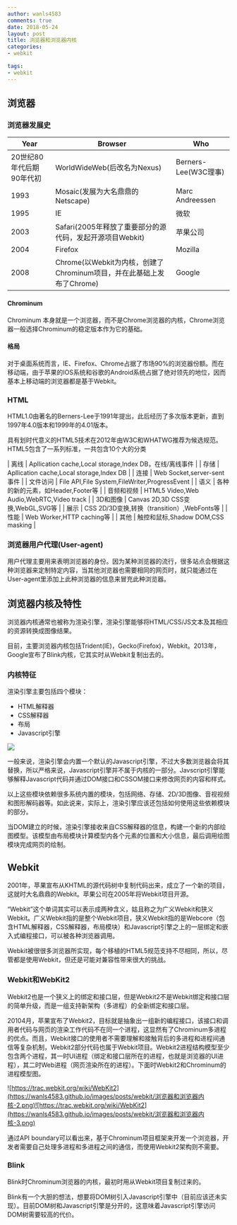 ```yaml
---
author: wanls4583
comments: true
date: 2018-05-24
layout: post
title: 浏览器和浏览器内核
categories:
- webkit

tags:
- webkit
---
```


## 浏览器

### 浏览器发展史

| Year | Browser | Who |
| - | - | - |
| 20世纪80年代后期90年代初 | WorldWideWeb(后改名为Nexus) | Berners-Lee(W3C理事) |
| 1993 | Mosaic(发展为大名鼎鼎的Netscape) | Marc Andreessen |
| 1995 | IE | 微软 |
| 2003 | Safari(2005年释放了重要部分的源代码，发起开源项目Webkit) | 苹果公司 |
| 2004 | Firefox | Mozilla |
| 2008 | Chrome(以Webkit为内核，创建了Chrominum项目，并在此基础上发布了Chrome) | Google |

#### Chrominum

Chrominum 本身就是一个浏览器，而不是Chrome浏览器的内核，Chrome浏览器一般选择Chrominum的稳定版本作为它的基础。

#### 格局

对于桌面系统而言，IE、Firefox、Chrome占据了市场90%的浏览器份额。而在移动端，由于苹果的IOS系统和谷歌的Android系统占据了绝对领先的地位，因而基本上移动端的浏览器都是基于Webkit。

### HTML

HTML1.0由著名的Berners-Lee于1991年提出，此后经历了多次版本更新，直到1997年4.0版本和1999年的4.01版本。

具有划时代意义的HTML5技术在2012年由W3C和WHATWG推荐为候选规范。HTML5包含了一系列标准，一共包含10个大的分类

| 离线 | Apllication cache,Local storage,Index DB，在线/离线事件 |
| 存储 | Apllication cache,Local storage,Index DB |
| 连接 | Web Socket,server-sent事件 |
| 文件访问 | File API,File System,FileWriter,ProgressEvent |
| 语义 | 各种的新的元素，如Header,Footer等 |
| 音频和视频 | HTML5 Video,Web Audio,WebRTC,Video track |
| 3D和图像 | Canvas 2D,3D CSS变换,WebGL,SVG等 |
| 展示 | CSS 2D/3D变换,转换（transition）,WebFonts等 |
| 性能 | Web Worker,HTTP caching等 |
| 其他 | 触控和鼠标,Shadow DOM,CSS masking |

### 浏览器用户代理(User-agent)

用户代理主要用来表明浏览器的身份。因为某种浏览器的流行，很多站点会根据这种浏览器来定制特定内容，当其他浏览器也需要相同的网页时，就只能通过在User-agent里添加上此种浏览器的信息来冒充此种浏览器。

## 浏览器内核及特性

浏览器内核通常也被称为渲染引擎，渲染引擎能够将HTML/CSS/JS文本及其相应的资源转换成图像结果。

目前，主要浏览器内核包括Trident(IE)，Gecko(Firefox)，Webkit。2013年，Google宣布了Blink内核，它其实时从Webkit复制出去的。

### 内核特征

渲染引擎主要包括四个模块：

- HTML解释器
- CSS解释器
- 布局
- Javascript引擎

![](https://wanls4583.github.io/images/posts/webkit/浏览器和浏览器内核-1.png)

一般来说，渲染引擎会内置一个默认的Javascript引擎，不过大多数浏览器会将其替换，所以严格来说，Javascript引擎并不属于内核的一部分。Javscript引擎能够解释Javascript代码并通过DOM接口和CSSOM接口来修改网页的内容和样式。

以上这些模块依赖很多系统内置的模块，包括网络、存储、2D/3D图像、音视视频和图形解码器等。如此说来，实际上，渲染引擎应该还包括如何使用这些依赖模块的部分。

当DOM建立的时候，渲染引擎接收来自CSS解释器的信息，构建一个新的内部绘图模型。该模型由布局模块计算模型内各个元素的位置和大小信息，最后调用绘图模块完成网页的绘制。

## Webkit

2001年，苹果宣布从KHTML的源代码树中复制代码出来，成立了一个新的项目，这就时大名鼎鼎的Webkit。苹果公司在2005年将Webkit项目开源。

“Webkit”这个单词其实可以表示成两种含义，姑且称之为广义Webkit和狭义Webkit。广义Webkit指的是整个Webkit项目，狭义Webkit指的是Webcore（包含HTML解释器，CSS解释器，布局模块）和Javascript引擎之上的一层绑定和嵌入式编程接口，可以被各种浏览器调用。

Webkit被很很多浏览器所实现，每个移植的HTML5规范支持不尽相同，所以，尽管都是使用Webkit，但还是可能对兼容性带来很大的挑战。

### Webkit和WebKit2

Webkit2也是一个狭义上的绑定和接口层，但是Webkit2不是Webkit绑定和接口层的简单升级，而是一组支持新架构（多进程）的全新绑定和接口层。

20104月，苹果宣布了Webkit2，目标就是抽象出一组新的编程接口，该接口和调用者代码与网页的渲染工作代码不在同一个进程，这显然有了Chrominum多进程的优点。而且，Webkit接口的使用者不需要理解和接触背后的多进程和进程间通信等复杂机制，Webkit2部分代码也属于Webkit项目。Webkit2进程结构模型至少包含两个进程，其一时UI进程（绑定和接口层所在的进程，也就是浏览器的UI进程），其二时Web进程（网页渲染所在的进程）。下面时Webkit2和Chrominum的进程模型图。

![https://trac.webkit.org/wiki/WebKit2](https://wanls4583.github.io/images/posts/webkit/浏览器和浏览器内核-2.png)![https://trac.webkit.org/wiki/WebKit2](https://wanls4583.github.io/images/posts/webkit/浏览器和浏览器内核-3.png)

通过API boundary可以看出来，基于Chrominum项目框架来开发一个浏览器，开发者需要自己处理多进程和多进程之间的通信，而使用Webkit2架构则不需要。


### Blink

Blink时Chrominum浏览器的内核，最初时用从Webkit项目复制过来的。

Blink有一个大胆的想法，想要将DOM树引入Javascript引擎中（目前应该还未实现）。目前DOM树和Javascript引擎是分开的，这意味着Javascript引擎访问DOM树需要较高的代价。